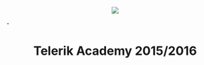  <p align="center"><a href="http://academy.telerik.com/"><img src="https://raw.github.com/flextry/Telerik-Academy/master/Programming%20with%20C%23/Codes/Other/Telerik.png" /></a></p>
 
-<h1 align="center">Telerik Academy 2015/2016</h1>
